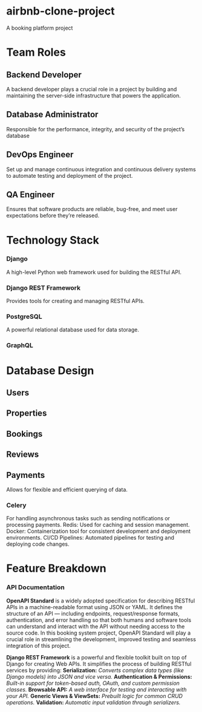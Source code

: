 # airbnb-clone-project
A booking platform project


# Team Roles
## Backend Developer
A backend developer plays a crucial role in a project by building and maintaining the server-side infrastructure that powers the application.
## Database Administrator
Responsible for the performance, integrity, and security of the project’s database
## DevOps Engineer
Set up and manage continuous integration and continuous delivery systems to automate testing and deployment of the project.
## QA Engineer
Ensures that software products are reliable, bug-free, and meet user expectations before they’re released.

# Technology Stack
### Django
A high-level Python web framework used for building the RESTful API.
### Django REST Framework
Provides tools for creating and managing RESTful APIs.
### PostgreSQL
A powerful relational database used for data storage.
### GraphQL

# Database Design
## Users
## Properties
## Bookings
## Reviews
## Payments
Allows for flexible and efficient querying of data.
### Celery
For handling asynchronous tasks such as sending notifications or processing payments.
Redis: Used for caching and session management.
Docker: Containerization tool for consistent development and deployment environments.
CI/CD Pipelines: Automated pipelines for testing and deploying code changes.

# Feature Breakdown
### **API Documentation**
**OpenAPI Standard** is a widely adopted specification for describing RESTful APIs in a machine-readable format using JSON or YAML. It defines the structure of an API — including endpoints, request/response formats, authentication, and error handling so that both humans and software tools can understand and interact with the API without needing access to the source code.
In this booking system project, OpenAPI Standard will play a crucial role in streamlining the development, improved testing and seamless integration of this project.

**Django REST Framework** is a powerful and flexible toolkit built on top of Django for creating Web APIs. It simplifies the process of building RESTful services by providing:
**Serialization:** *Converts complex data types (like Django models) into JSON and vice versa.*
**Authentication & Permissions:** *Built-in support for token-based auth, OAuth, and custom permission classes.*
**Browsable API:** *A web interface for testing and interacting with your API.*
**Generic Views & ViewSets:** *Prebuilt logic for common CRUD operations.*
**Validation:** *Automatic input validation through serializers.*
